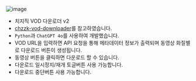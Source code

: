 ![image](https://github.com/honey720/CHZZK_VOD_Downloader_v2/assets/101120544/229f5278-2ac2-4cd1-b090-3cf7ea97ca10)

- 치지직 VOD 다운로더 v2
- [chzzk-vod-downloader](https://github.com/24802/chzzk-vod-downloader)를 참고하였습니다.
- `Python`과 `ChatGPT 4o`를 사용하여 개발했습니다.
- VOD URL을 입력하면 API 요청을 통해 메타데이터 정보가 출력되며 동영상 화질별로 다운로드 버튼이 생성됩니다.
- 동영상 버튼을 클릭하면 다운로드 할 수 있습니다.
- 다운로드 일시정지/재개 토글버튼 사용 가능합니다.
- 다운로드 중단버튼 사용 가능합니다.
